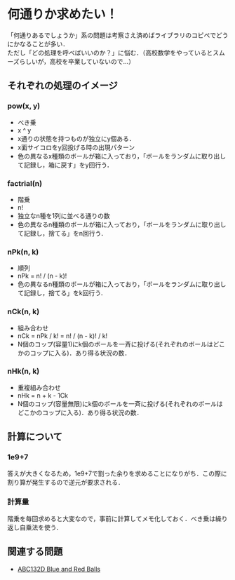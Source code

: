 # 何通りか求めたい！
「何通りあるでしょうか」系の問題は考察さえ済めばライブラリのコピペでどうにかなることが多い．  
ただし「どの処理を呼べばいいのか？」に悩む．（高校数学をやっているとスムーズらしいが，高校を卒業していないので...）

## それぞれの処理のイメージ
### pow(x, y)
- べき乗
- x ^ y
- x通りの状態を持つものが独立にy個ある．
- x面サイコロをy回投げる時の出現パターン
- 色の異なるx種類のボールが箱に入っており，「ボールをランダムに取り出して記録し，箱に戻す」をy回行う．

### factrial(n)
- 階乗
- n!
- 独立なn種を1列に並べる通りの数
- 色の異なるn種類のボールが箱に入っており，「ボールをランダムに取り出して記録し，捨てる」をn回行う．

### nPk(n, k)
- 順列
- nPk = n! / (n - k)!
- 色の異なるn種類のボールが箱に入っており，「ボールをランダムに取り出して記録し，捨てる」をk回行う．

### nCk(n, k)
- 組み合わせ
- nCk = nPk / k! = n! / (n - k)! / k!
- N個のコップ(容量1)にk個のボールを一斉に投げる(それぞれのボールはどこかのコップに入る)．あり得る状況の数．

### nHk(n, k)
- 重複組み合わせ
- nHk = n + k - 1Ck
- N個のコップ(容量無限)にk個のボールを一斉に投げる(それぞれのボールはどこかのコップに入る)．あり得る状況の数．

## 計算について
### 1e9+7
答えが大きくなるため，1e9+7で割った余りを求めることになりがち．この際に割り算が発生するので逆元が要求される．

### 計算量
階乗を毎回求めると大変なので，事前に計算してメモ化しておく．べき乗は繰り返し自乗法を使う．

## 関連する問題
- [ABC132D Blue and Red Balls](https://atcoder.jp/contests/abc132/tasks/abc132_d)